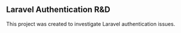 ## Laravel Authentication R&D

This project was created to investigate Laravel authentication issues.


